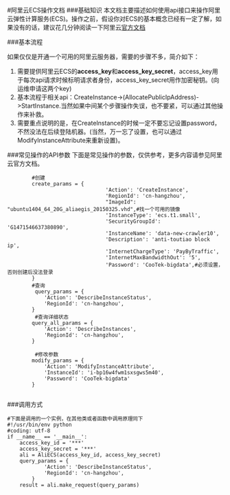 #阿里云ECS操作文档
###基础知识
本文档主要描述如何使用api接口来操作阿里云弹性计算服务(ECS)。操作之前，假设你对ECS的基本概念已经有一定了解，如果没有的话，建议花几分钟阅读一下阿里云[官方文档](https://help.aliyun.com/document_detail/25484.html?spm=5176.doc25502.6.231.8XlGQo)

###基本流程

如果仅仅是开通一个可用的阿里云服务器，需要的步骤不多，简介如下：

1. 需要提供阿里云ECS的**access_key**和**access\_key\_secret**，access_key用于每次api请求时候标明请求者身份，access\_key\_secret用作加密秘钥。(向运维申请这两个key)
2. 基本流程于相关api：CreateInstance->(AllocatePublicIpAddress)->StartInstance.当然如果中间某个步骤操作失误，也不要紧，可以通过其他操作来补救。
3. 需要重点说明的是，在CreateInstance的时候一定不要忘记设置password，不然没法在后续登陆机器。(当然，万一忘了设置，也可以通过ModifyInstanceAttribute来重新设置)。

###常见操作的API参数
下面是常见操作的参数，仅供参考，更多内容请参见阿里云官方文档。


```
		#创建
		create_params = {
		                        'Action': 'CreateInstance',
		                        'RegionId': 'cn-hangzhou',
		                        "ImageId": "ubuntu1404_64_20G_aliaegis_20150325.vhd",#找一个可用的镜像
		                        'InstanceType': 'ecs.t1.small',
		                        'SecurityGroupId': 'G1471546637380890',
		                        'InstanceName': 'data-new-crawler10',
		                        'Description': 'anti-toutiao block ip',
		                        'InternetChargeType': 'PayByTraffic',
		                        'InternetMaxBandwidthOut': '5',
		                        'Password': 'CooTek-bigdata',#必须设置，否则创建后没法登录
        }
        #查询
		 query_params = {
            'Action': 'DescribeInstanceStatus',
            'RegionId': 'cn-hangzhou',
        }
		 #查询详细状态
        query_all_params = {
            'Action': 'DescribeInstances',
            'RegionId': 'cn-hangzhou',
        }
        
		 #修改参数
        modify_params = {
            'Action': 'ModifyInstanceAttribute',
            'InstanceId': 'i-bp16w4fwm1sxsgws5m40',
            'Password': 'CooTek-bigdata'
        }
		
```

###调用方式

```
#下面是调用的一个实例，在其他类或者函数中调用原理同下
#!/usr/bin/env python
#coding: utf-8
if __name__ == '__main__':
    access_key_id = '***'
    access_key_secret = '***' 
    ali = AliECS(access_key_id, access_key_secret)
    query_params = {
            'Action': 'DescribeInstanceStatus',
            'RegionId': 'cn-hangzhou',
        }
    result = ali.make_request(query_params)
```